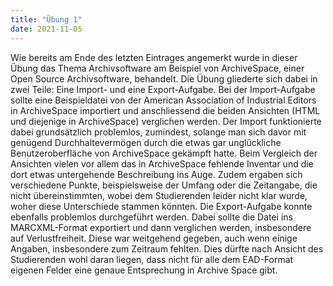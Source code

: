 ```yaml
---
title: "Übung 1"
date: 2021-11-05
---
```


Wie bereits am Ende des letzten Eintrages angemerkt wurde in dieser Übung das Thema Archivsoftware am Beispiel von ArchiveSpace, einer Open Source Archivsoftware, behandelt. 
Die Übung gliederte sich dabei in zwei Teile: Eine Import- und eine Export-Aufgabe.
Bei der Import-Aufgabe sollte eine Beispieldatei von der American Association of Industrial Editors in ArchiveSpace importiert und anschliessend die beiden Ansichten (HTML und diejenige in ArchiveSpace) verglichen werden. 
Der Import funktionierte dabei grundsätzlich problemlos, zumindest, solange man sich davor mit genügend Durchhaltevermögen durch die etwas gar unglückliche Benutzeroberfläche von ArchiveSpace gekämpft hatte.
Beim Vergleich der Ansichten vielen vor allem das in ArchiveSpace fehlende Inventar und die dort etwas untergehende Beschreibung ins Auge. Zudem ergaben sich verschiedene Punkte, beispielsweise der Umfang oder die Zeitangabe, die nicht übereinstimmten, wobei dem Studierenden leider nicht klar wurde, woher diese Unterschiede stammen könnten.
Die Export-Aufgabe konnte ebenfalls problemlos durchgeführt werden. Dabei sollte die Datei ins MARCXML-Format exportiert und dann verglichen werden, insbesondere auf Verlustfreiheit. Diese war weitgehend gegeben, auch wenn einige Angaben, insbesondere zum Zeitraum fehlten. Dies dürfte nach Ansicht des Studierenden wohl daran liegen, dass nicht für alle dem EAD-Format eigenen Felder eine genaue Entsprechung in Archive Space gibt. 
